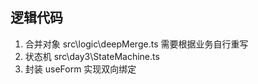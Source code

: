 ## 逻辑代码

1. 合并对象 src\logic\deepMerge.ts
   需要根据业务自行重写
2. 状态机 src\day3\StateMachine.ts
3. 封装 useForm 实现双向绑定
